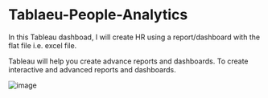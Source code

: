# Tablaeu-People-Analytics

In this Tableau dashboad, I will create HR using a report/dashboard with the flat file i.e. excel file. 

Tableau will help you create advance reports and dashboards. To create interactive and advanced reports and dashboards.

![image](https://user-images.githubusercontent.com/95039090/229307358-5cbe9459-16f3-47ea-b6b0-ad544c6bd713.png)
